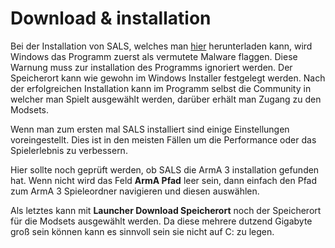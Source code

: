 # Download & installation

Bei der Installation von SALS, welches man [hier](https://sals-app.com/) herunterladen kann, wird Windows das Programm zuerst als vermutete Malware flaggen. Diese Warnung muss zur installation des Programms ignoriert werden. Der Speicherort kann wie gewohn im Windows Installer festgelegt werden. Nach der erfolgreichen Installation kann im Programm selbst die Community in welcher man Spielt ausgewählt werden, darüber erhält man Zugang zu den Modsets. 

Wenn man zum ersten mal SALS installiert sind einige Einstellungen voreingestellt. Dies ist in den meisten Fällen um die Performance oder das Spielerlebnis zu verbessern.

Hier sollte noch geprüft werden, ob SALS die ArmA 3 installation gefunden hat. Wenn nicht wird das Feld **ArmA Pfad** leer sein, dann  einfach den Pfad zum ArmA 3 Spieleordner navigieren und diesen auswählen. 

Als letztes kann mit **Launcher Download Speicherort** noch der Speicherort für die Modsets ausgewählt werden. Da diese mehrere dutzend Gigabyte groß sein können kann es sinnvoll sein sie nicht auf C: zu legen. 
